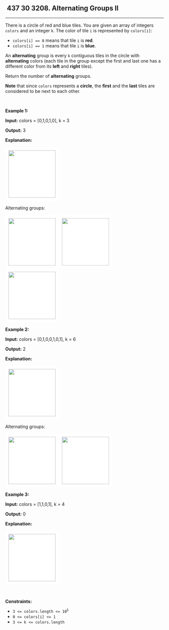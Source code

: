 <h2> 437 30
3208. Alternating Groups II</h2><hr><div><p>There is a circle of red and blue tiles. You are given an array of integers <code>colors</code> and an integer <code>k</code>. The color of tile <code>i</code> is represented by <code>colors[i]</code>:</p>

<ul>
	<li><code>colors[i] == 0</code> means that tile <code>i</code> is <strong>red</strong>.</li>
	<li><code>colors[i] == 1</code> means that tile <code>i</code> is <strong>blue</strong>.</li>
</ul>

<p>An <strong>alternating</strong> group is every <code>k</code> contiguous tiles in the circle with <strong>alternating</strong> colors (each tile in the group except the first and last one has a different color from its <strong>left</strong> and <strong>right</strong> tiles).</p>

<p>Return the number of <strong>alternating</strong> groups.</p>

<p><strong>Note</strong> that since <code>colors</code> represents a <strong>circle</strong>, the <strong>first</strong> and the <strong>last</strong> tiles are considered to be next to each other.</p>

<p>&nbsp;</p>
<p><strong class="example">Example 1:</strong></p>

<div class="example-block">
<p><strong>Input:</strong> <span class="example-io">colors = [0,1,0,1,0], k = 3</span></p>

<p><strong>Output:</strong> <span class="example-io">3</span></p>

<p><strong>Explanation:</strong></p>

<p><strong><img alt="" data-darkreader-inline-bgcolor="" data-darkreader-inline-bgimage="" src="https://assets.leetcode.com/uploads/2024/06/19/screenshot-2024-05-28-183519.png" style="width: 150px; height: 150px; padding: 10px; background: rgb(255, 255, 255); border-radius: 0.5rem; --darkreader-inline-bgimage: initial; --darkreader-inline-bgcolor: #181a1b;"></strong></p>

<p>Alternating groups:</p>

<p><img alt="" data-darkreader-inline-bgcolor="" data-darkreader-inline-bgimage="" src="https://assets.leetcode.com/uploads/2024/05/28/screenshot-2024-05-28-182448.png" style="width: 150px; height: 150px; padding: 10px; background: rgb(255, 255, 255); border-radius: 0.5rem; --darkreader-inline-bgimage: initial; --darkreader-inline-bgcolor: #181a1b;"><img alt="" data-darkreader-inline-bgcolor="" data-darkreader-inline-bgimage="" src="https://assets.leetcode.com/uploads/2024/05/28/screenshot-2024-05-28-182844.png" style="width: 150px; height: 150px; padding: 10px; background: rgb(255, 255, 255); border-radius: 0.5rem; --darkreader-inline-bgimage: initial; --darkreader-inline-bgcolor: #181a1b;"><img alt="" data-darkreader-inline-bgcolor="" data-darkreader-inline-bgimage="" src="https://assets.leetcode.com/uploads/2024/05/28/screenshot-2024-05-28-183057.png" style="width: 150px; height: 150px; padding: 10px; background: rgb(255, 255, 255); border-radius: 0.5rem; --darkreader-inline-bgimage: initial; --darkreader-inline-bgcolor: #181a1b;"></p>
</div>

<p><strong class="example">Example 2:</strong></p>

<div class="example-block">
<p><strong>Input:</strong> <span class="example-io">colors = [0,1,0,0,1,0,1], k = 6</span></p>

<p><strong>Output:</strong> <span class="example-io">2</span></p>

<p><strong>Explanation:</strong></p>

<p><strong><img alt="" data-darkreader-inline-bgcolor="" data-darkreader-inline-bgimage="" src="https://assets.leetcode.com/uploads/2024/06/19/screenshot-2024-05-28-183907.png" style="width: 150px; height: 150px; padding: 10px; background: rgb(255, 255, 255); border-radius: 0.5rem; --darkreader-inline-bgimage: initial; --darkreader-inline-bgcolor: #181a1b;"></strong></p>

<p>Alternating groups:</p>

<p><img alt="" data-darkreader-inline-bgcolor="" data-darkreader-inline-bgimage="" src="https://assets.leetcode.com/uploads/2024/06/19/screenshot-2024-05-28-184128.png" style="width: 150px; height: 150px; padding: 10px; background: rgb(255, 255, 255); border-radius: 0.5rem; --darkreader-inline-bgimage: initial; --darkreader-inline-bgcolor: #181a1b;"><img alt="" data-darkreader-inline-bgcolor="" data-darkreader-inline-bgimage="" src="https://assets.leetcode.com/uploads/2024/06/19/screenshot-2024-05-28-184240.png" style="width: 150px; height: 150px; padding: 10px; background: rgb(255, 255, 255); border-radius: 0.5rem; --darkreader-inline-bgimage: initial; --darkreader-inline-bgcolor: #181a1b;"></p>
</div>

<p><strong class="example">Example 3:</strong></p>

<div class="example-block">
<p><strong>Input:</strong> <span class="example-io">colors = [1,1,0,1], k = 4</span></p>

<p><strong>Output:</strong> <span class="example-io">0</span></p>

<p><strong>Explanation:</strong></p>

<p><img alt="" data-darkreader-inline-bgcolor="" data-darkreader-inline-bgimage="" src="https://assets.leetcode.com/uploads/2024/06/19/screenshot-2024-05-28-184516.png" style="width: 150px; height: 150px; padding: 10px; background: rgb(255, 255, 255); border-radius: 0.5rem; --darkreader-inline-bgimage: initial; --darkreader-inline-bgcolor: #181a1b;"></p>
</div>

<p>&nbsp;</p>
<p><strong>Constraints:</strong></p>

<ul>
	<li><code>3 &lt;= colors.length &lt;= 10<sup>5</sup></code></li>
	<li><code>0 &lt;= colors[i] &lt;= 1</code></li>
	<li><code>3 &lt;= k &lt;= colors.length</code></li>
</ul>
</div>